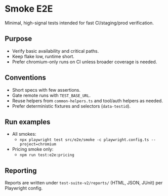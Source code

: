 # Smoke E2E

Minimal, high-signal tests intended for fast CI/staging/prod verification.

## Purpose

- Verify basic availability and critical paths.
- Keep flake low, runtime short.
- Prefer chromium-only runs on CI unless broader coverage is needed.

## Conventions

- Short specs with few assertions.
- Gate remote runs with `TEST_BASE_URL`.
- Reuse helpers from `common-helpers.ts` and tool/auth helpers as needed.
- Prefer deterministic fixtures and selectors (`data-testid`).

## Run examples

- All smokes:
  - `npx playwright test src/e2e/smoke -c playwright.config.ts --project=chromium`
- Pricing smoke only:
  - `npm run test:e2e:pricing`

## Reporting

Reports are written under `test-suite-v2/reports/` (HTML, JSON, JUnit) per Playwright config.
